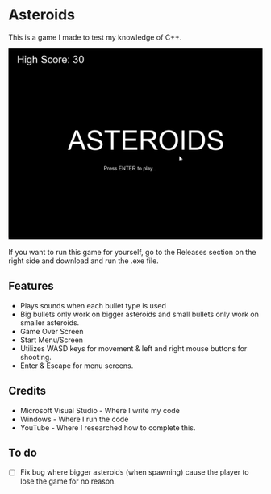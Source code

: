 # Asteroids
This is a game I made to test my knowledge of C++.

![](Asteroids3_ifFQB54UHo.gif)

If you want to run this game for yourself, go to the Releases section on the right side and download and run the .exe file.

## Features
- Plays sounds when each bullet type is used
- Big bullets only work on bigger asteroids and small bullets only work on smaller asteroids.
- Game Over Screen
- Start Menu/Screen
- Utilizes WASD keys for movement & left and right mouse buttons for shooting.
- Enter & Escape for menu screens.

## Credits
- Microsoft Visual Studio - Where I write my code
- Windows - Where I run the code
- YouTube - Where I researched how to complete this.

## To do
- [ ] Fix bug where bigger asteroids (when spawning) cause the player to lose the game for no reason.
